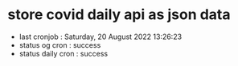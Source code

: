 # store covid daily api as json data

- last cronjob : Saturday, 20 August 2022 13:26:23
- status og cron : success
- status daily cron : success
      
      